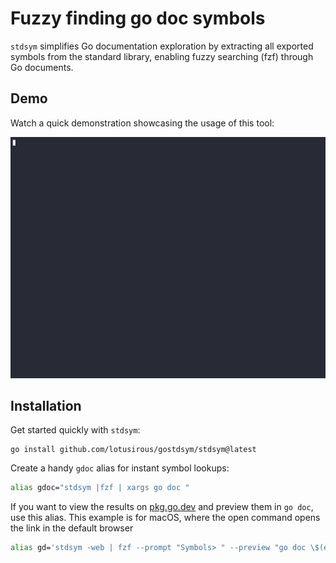 # Fuzzy finding go doc symbols

`stdsym` simplifies Go documentation exploration by extracting all exported
symbols from the standard library, enabling fuzzy searching (fzf) through Go
documents.

## Demo

Watch a quick demonstration showcasing the usage of this tool:

![Demo](./demo.gif)

## Installation

Get started quickly with `stdsym`:

```
go install github.com/lotusirous/gostdsym/stdsym@latest
```

Create a handy `gdoc` alias for instant symbol lookups:

```bash
alias gdoc="stdsym |fzf | xargs go doc "
```

If you want to view the results on [pkg.go.dev](https://pkg.go.dev/) and preview them in `go doc`, use this alias. This example is for macOS, where the open command opens the link in the default browser

```bash
alias gd='stdsym -web | fzf --prompt "Symbols> " --preview "go doc \$(echo {} | sed s/#/./g)" --bind "enter:become( echo "https://pkg.go.dev/{}" |xargs open)"'
```
